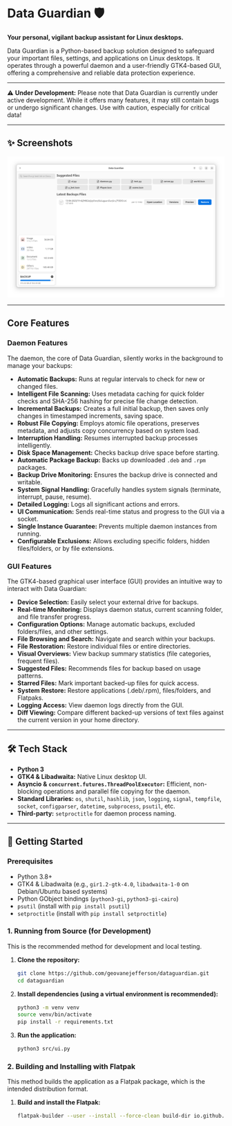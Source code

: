 # Data Guardian 🛡️

**Your personal, vigilant backup assistant for Linux desktops.**

Data Guardian is a Python-based backup solution designed to safeguard your important files, settings, and applications on Linux desktops. It operates through a powerful daemon and a user-friendly GTK4-based GUI, offering a comprehensive and reliable data protection experience.

---

⚠️ **Under Development:** Please note that Data Guardian is currently under active development. While it offers many features, it may still contain bugs or undergo significant changes. Use with caution, especially for critical data!

---

## ✨ Screenshots

![Data Guardian Screenshot](data/screenshoot.png)

---

## Core Features

### Daemon Features

The daemon, the core of Data Guardian, silently works in the background to manage your backups:

*   **Automatic Backups:** Runs at regular intervals to check for new or changed files.
*   **Intelligent File Scanning:** Uses metadata caching for quick folder checks and SHA-256 hashing for precise file change detection.
*   **Incremental Backups:** Creates a full initial backup, then saves only changes in timestamped increments, saving space.
*   **Robust File Copying:** Employs atomic file operations, preserves metadata, and adjusts copy concurrency based on system load.
*   **Interruption Handling:** Resumes interrupted backup processes intelligently.
*   **Disk Space Management:** Checks backup drive space before starting.
*   **Automatic Package Backup:** Backs up downloaded `.deb` and `.rpm` packages.
*   **Backup Drive Monitoring:** Ensures the backup drive is connected and writable.
*   **System Signal Handling:** Gracefully handles system signals (terminate, interrupt, pause, resume).
*   **Detailed Logging:** Logs all significant actions and errors.
*   **UI Communication:** Sends real-time status and progress to the GUI via a socket.
*   **Single Instance Guarantee:** Prevents multiple daemon instances from running.
*   **Configurable Exclusions:** Allows excluding specific folders, hidden files/folders, or by file extensions.

### GUI Features

The GTK4-based graphical user interface (GUI) provides an intuitive way to interact with Data Guardian:

*   **Device Selection:** Easily select your external drive for backups.
*   **Real-time Monitoring:** Displays daemon status, current scanning folder, and file transfer progress.
*   **Configuration Options:** Manage automatic backups, excluded folders/files, and other settings.
*   **File Browsing and Search:** Navigate and search within your backups.
*   **File Restoration:** Restore individual files or entire directories.
*   **Visual Overviews:** View backup summary statistics (file categories, frequent files).
*   **Suggested Files:** Recommends files for backup based on usage patterns.
*   **Starred Files:** Mark important backed-up files for quick access.
*   **System Restore:** Restore applications (.deb/.rpm), files/folders, and Flatpaks.
*   **Logging Access:** View daemon logs directly from the GUI.
*   **Diff Viewing:** Compare different backed-up versions of text files against the current version in your home directory.

---

## 🛠️ Tech Stack

*   **Python 3**
*   **GTK4 & Libadwaita:** Native Linux desktop UI.
*   **Asyncio & `concurrent.futures.ThreadPoolExecutor`:** Efficient, non-blocking operations and parallel file copying for the daemon.
*   **Standard Libraries:** `os`, `shutil`, `hashlib`, `json`, `logging`, `signal`, `tempfile`, `socket`, `configparser`, `datetime`, `subprocess`, `psutil`, etc.
*   **Third-party:** `setproctitle` for daemon process naming.

---

## 🚀 Getting Started

### Prerequisites

*   Python 3.8+
*   GTK4 & Libadwaita (e.g., `gir1.2-gtk-4.0`, `libadwaita-1-0` on Debian/Ubuntu based systems)
*   Python GObject bindings (`python3-gi`, `python3-gi-cairo`)
*   `psutil` (install with `pip install psutil`)
*   `setproctitle` (install with `pip install setproctitle`)

### 1. Running from Source (for Development)

This is the recommended method for development and local testing.

1.  **Clone the repository:**
    ```bash
    git clone https://github.com/geovanejefferson/dataguardian.git
    cd dataguardian
    ```

2.  **Install dependencies (using a virtual environment is recommended):**
    ```bash
    python3 -m venv venv
    source venv/bin/activate
    pip install -r requirements.txt
    ```

3.  **Run the application:**
    ```bash
    python3 src/ui.py
    ```

### 2. Building and Installing with Flatpak

This method builds the application as a Flatpak package, which is the intended distribution format.

1.  **Build and install the Flatpak:**
    ```bash
    flatpak-builder --user --install --force-clean build-dir io.github.geovanejefferson.dataguardian.yaml
    ```
